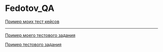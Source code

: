 # Fedotov_QA
[Пример моих тест кейсов](https://docs.google.com/spreadsheets/d/1g8g_mimYhj2iVItnMoJT3BEuLZ8CV6DiqyzVALxZhqY/edit?usp=sharing)

---

[Пример моего тестового задания](https://docs.google.com/spreadsheets/d/179CJuuhobJqaoYwJtynOKC2Sr_nmZRrBtjid3k7JDtg/edit?usp=sharing)


[Пример тестового задания](https://docs.google.com/spreadsheets/d/1Bh-u1DFrgXq8c8foEqxeY5Neo715L-IwA1vNFFZ6C94/edit#gid=0)
